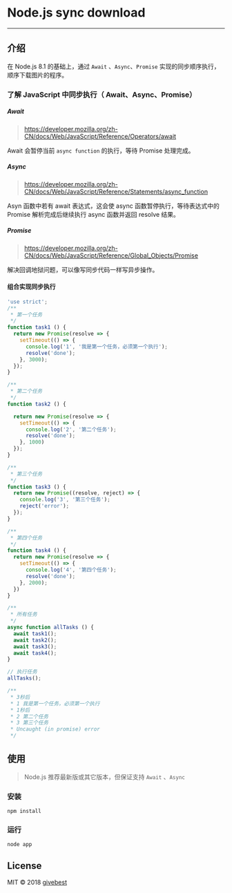 # Node.js sync download
---

## 介绍

在 Node.js 8.1 的基础上，通过 `Await` 、`Async`、`Promise` 实现的同步顺序执行，顺序下载图片的程序。

###  了解 JavaScript 中同步执行（ Await、Async、Promise）

##### Await
> https://developer.mozilla.org/zh-CN/docs/Web/JavaScript/Reference/Operators/await

Await 会暂停当前 `async function` 的执行，等待 Promise 处理完成。

##### Async 
> https://developer.mozilla.org/zh-CN/docs/Web/JavaScript/Reference/Statements/async_function

Asyn 函数中若有 await 表达式，这会使 async 函数暂停执行，等待表达式中的 Promise 解析完成后继续执行 async 函数并返回 resolve  结果。

##### Promise
> https://developer.mozilla.org/zh-CN/docs/Web/JavaScript/Reference/Global_Objects/Promise

解决回调地狱问题，可以像写同步代码一样写异步操作。

#### 组合实现同步执行

```js
'use strict';
/**
 * 第一个任务
 */
function task1 () {
  return new Promise(resolve => {
    setTimeout(() => {
      console.log('1', '我是第一个任务，必须第一个执行');
      resolve('done');
    }, 3000);
  });
}

/**
 * 第二个任务
 */
function task2 () {

  return new Promise(resolve => {
    setTimeout(() => {
      console.log('2', '第二个任务');
      resolve('done');
    }, 1000)
  });
}

/**
 * 第三个任务
 */
function task3 () {
  return new Promise((resolve, reject) => {
    console.log('3', '第三个任务');
    reject('error');
  });
}

/**
 * 第四个任务
 */
function task4 () {
  return new Promise(resolve => {
    setTimeout(() => {
      console.log('4', '第四个任务');
      resolve('done');
    }, 2000);
  })
}

/**
 * 所有任务
 */
async function allTasks () {
  await task1();
  await task2();
  await task3();
  await task4();
}

// 执行任务
allTasks();

/**
 * 3秒后
 * 1 我是第一个任务，必须第一个执行
 * 1秒后
 * 2 第二个任务
 * 3 第三个任务
 * Uncaught (in promise) error
 */
```

## 使用

> Node.js 推荐最新版或其它版本，但保证支持 `Await` 、`Async`

### 安装 

```shell
npm install
```

### 运行

```shell
node app
```

## License

MIT  © 2018 [givebest](https://github.com/givebest)


